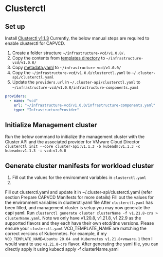 # Clusterctl 

## Set up
Install [Clusterctl v1.1.3](https://cluster-api.sigs.k8s.io/user/quick-start.html#install-clusterctl)
Currently, the below manual steps are required to enable clusterctl for CAPVCD.

1. Create a folder structure `~/infrastructure-vcd/v1.0.0/`.
2. Copy the contents from [templates directory](https://github.com/vmware/cluster-api-provider-cloud-director/tree/main/templates) to `~/infrastructure-vcd/v1.0.0/`
3. Copy [metadata.yaml](https://github.com/vmware/cluster-api-provider-cloud-director/blob/main/metadata.yaml) to `~/infrastructure-vcd/v1.0.0/`
4. Copy the `~/infrastructure-vcd/v1.0.0/clusterctl.yaml` to `~/.cluster-api/clusterctl.yaml`
5. Update the `providers.url` in `~/.cluster-api/clusterctl.yaml` to `~/infrastructure-vcd/v1.0.0/infrastructure-components.yaml`
```yaml
providers:
  - name: "vcd"
    url: "~/infrastructure-vcd/v1.0.0/infrastructure-components.yaml"
    type: "InfrastructureProvider"
```

## Initialize Management cluster
Run the below command to initialize the management cluster with the Cluster API and the associated provider for VMware Cloud Director
`clusterctl init --core cluster-api:v1.1.3 -b kubeadm:v1.1.3 -c kubeadm:v1.1.3 -i vcd:v1.0.0`

## Generate cluster manifests for workload cluster

1. Fill out the values for the environment variables in `clusterctl.yaml`
2. 
Fill out clusterctl.yaml and update it in ~/.cluster-api/clusterctl.yaml (refer section Prepare CAPVCD Manifests for more details)
Fill out the values for the environment variables in clusterctl.yaml file
After `clusterctl.yaml` has been filled, and management cluster is setup you may now generate the capi yaml.
Run `clusterctl generate cluster clusterName -f v1.21.8-crs > clusterName.yaml`.
Note we only have v1.20.8, v1.21.8, v1.22.9 as the supported flavors and they each have their own etcd/dns versions. Please ensure your `clusterctl.yaml` VCD_TEMPLATE_NAME are matching the correct versions of Kubernetes. For example, if my `VCD_TEMPLATE_NAME=Ubuntu 20.04 and Kubernetes v1.21.8+vmware.1` then I would want to use `v1.21.8-crs` flavor.
After generating the yaml file, you can directly apply it using
kubectl apply -f clusterName.yaml
